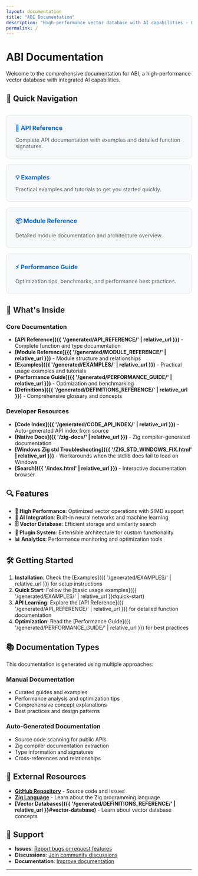```yaml
---
layout: documentation
title: "ABI Documentation"
description: "High-performance vector database with AI capabilities - Complete documentation"
permalink: /
---
```


# ABI Documentation

Welcome to the comprehensive documentation for ABI, a high-performance vector database with integrated AI capabilities.

## 🚀 Quick Navigation

<div class="quick-nav">
  <div class="nav-card">
    <h3><a href="{{ '/generated/API_REFERENCE/' | relative_url }}">📘 API Reference</a></h3>
    <p>Complete API documentation with examples and detailed function signatures.</p>
  </div>

  <div class="nav-card">
    <h3><a href="{{ '/generated/EXAMPLES/' | relative_url }}">💡 Examples</a></h3>
    <p>Practical examples and tutorials to get you started quickly.</p>
  </div>

  <div class="nav-card">
    <h3><a href="{{ '/generated/MODULE_REFERENCE/' | relative_url }}">📦 Module Reference</a></h3>
    <p>Detailed module documentation and architecture overview.</p>
  </div>

  <div class="nav-card">
    <h3><a href="{{ '/generated/PERFORMANCE_GUIDE/' | relative_url }}">⚡ Performance Guide</a></h3>
    <p>Optimization tips, benchmarks, and performance best practices.</p>
  </div>
</div>

## 📖 What's Inside

### Core Documentation
- **[API Reference]({{ '/generated/API_REFERENCE/' | relative_url }})** - Complete function and type documentation
- **[Module Reference]({{ '/generated/MODULE_REFERENCE/' | relative_url }})** - Module structure and relationships
- **[Examples]({{ '/generated/EXAMPLES/' | relative_url }})** - Practical usage examples and tutorials
- **[Performance Guide]({{ '/generated/PERFORMANCE_GUIDE/' | relative_url }})** - Optimization and benchmarking
- **[Definitions]({{ '/generated/DEFINITIONS_REFERENCE/' | relative_url }})** - Comprehensive glossary and concepts

### Developer Resources
- **[Code Index]({{ '/generated/CODE_API_INDEX/' | relative_url }})** - Auto-generated API index from source
- **[Native Docs]({{ '/zig-docs/' | relative_url }})** - Zig compiler-generated documentation
- **[Windows Zig std Troubleshooting]({{ '/ZIG_STD_WINDOWS_FIX.html' | relative_url }})** - Workarounds when the stdlib docs fail to load on Windows
- **[Search]({{ '/index.html' | relative_url }})** - Interactive documentation browser

## 🔍 Features

- **🚄 High Performance**: Optimized vector operations with SIMD support
- **🧠 AI Integration**: Built-in neural networks and machine learning
- **🗄️ Vector Database**: Efficient storage and similarity search
- **🔌 Plugin System**: Extensible architecture for custom functionality
- **📊 Analytics**: Performance monitoring and optimization tools

## 🛠️ Getting Started

1. **Installation**: Check the [Examples]({{ '/generated/EXAMPLES/' | relative_url }}) for setup instructions
2. **Quick Start**: Follow the [basic usage examples]({{ '/generated/EXAMPLES/' | relative_url }}#quick-start)
3. **API Learning**: Explore the [API Reference]({{ '/generated/API_REFERENCE/' | relative_url }}) for detailed function documentation
4. **Optimization**: Read the [Performance Guide]({{ '/generated/PERFORMANCE_GUIDE/' | relative_url }}) for best practices

## 📚 Documentation Types

This documentation is generated using multiple approaches:

### Manual Documentation
- Curated guides and examples
- Performance analysis and optimization tips
- Comprehensive concept explanations
- Best practices and design patterns

### Auto-Generated Documentation
- Source code scanning for public APIs
- Zig compiler documentation extraction
- Type information and signatures
- Cross-references and relationships

## 🔗 External Resources

- **[GitHub Repository](https://github.com/donaldfilimon/abi/)** - Source code and issues
- **[Zig Language](https://ziglang.org/)** - Learn about the Zig programming language
- **[Vector Databases]({{ '/generated/DEFINITIONS_REFERENCE/' | relative_url }}#vector-database)** - Learn about vector database concepts

## 📧 Support

- **Issues**: [Report bugs or request features](https://github.com/donaldfilimon/abi/issues)
- **Discussions**: [Join community discussions](https://github.com/donaldfilimon/abi/discussions)
- **Documentation**: [Improve documentation](https://github.com/donaldfilimon/abi/issues/new?title=Documentation%20Improvement)

---

<style>
.quick-nav {
  display: grid;
  grid-template-columns: repeat(auto-fit, minmax(250px, 1fr));
  gap: 1rem;
  margin: 2rem 0;
}

.nav-card {
  border: 1px solid #e1e4e8;
  border-radius: 8px;
  padding: 1.5rem;
  background: #f6f8fa;
}

.nav-card h3 {
  margin-top: 0;
  margin-bottom: 0.5rem;
}

.nav-card h3 a {
  text-decoration: none;
  color: #0366d6;
}

.nav-card p {
  margin-bottom: 0;
  color: #586069;
  font-size: 0.9rem;
}

@media (prefers-color-scheme: dark) {
  .nav-card {
    border-color: #30363d;
    background: #21262d;
  }
  
  .nav-card h3 a {
    color: #58a6ff;
  }
  
  .nav-card p {
    color: #8b949e;
  }
}
</style>
